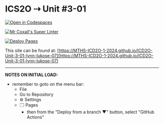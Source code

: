 # ICS2O ⇢ Unit #3-01

[![Open in Codespaces](https://classroom.github.com/assets/launch-codespace-2972f46106e565e64193e422d61a12cf1da4916b45550586e14ef0a7c637dd04.svg)](https://classroom.github.com/open-in-codespaces?assignment_repo_id=19062582)

[![Mr Coxall's Super Linter](https://github.com/MTHS-ICD2O-1-2024/ICD2O-Unit-3-01-lynn-lukose-07/workflows/Mr%20Coxall's%20Super%20Linter/badge.svg)](https://github.com/MTHS-ICD2O-1-2024/ICD2O-Unit-3-01-lynn-lukose-07/actions)

[![Deploy Pages](https://github.com/MTHS-ICD2O-1-2024/ICD2O-Unit-3-01-lynn-lukose-07/workflows/Deploy%20Pages/badge.svg)](https://github.com/MTHS-ICD2O-1-2024/ICD2O-Unit-3-01-lynn-lukose-07/actions)

This site can be found at: [https://MTHS-ICD2O-1-2024.github.io/ICD2O-Unit-3-01-lynn-lukose-07](https://MTHS-ICD2O-1-2024.github.io/ICD2O-Unit-3-01-lynn-lukose-07)

---

**NOTES ON INITIAL LOAD:**
- remember to goto on the menu bar:
  - File
  - Go to Repository
  - ⚙ Settings
  - 🗔 Pages
    - then from the "Deploy from a branch ▼" button, select "GitHub Actions"
